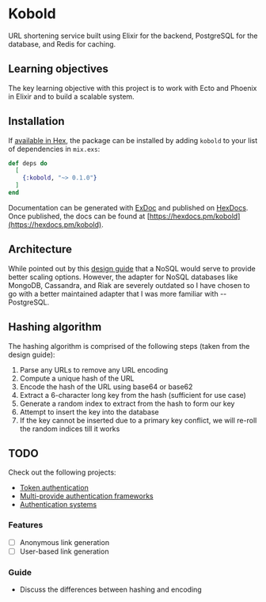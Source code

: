 # Kobold

URL shortening service built using Elixir for the backend, PostgreSQL for the database, and Redis for caching.

## Learning objectives

The key learning objective with this project is to work with Ecto and Phoenix in Elixir and to build a scalable system.

## Installation

If [available in Hex](https://hex.pm/docs/publish), the package can be installed
by adding `kobold` to your list of dependencies in `mix.exs`:

```elixir
def deps do
  [
    {:kobold, "~> 0.1.0"}
  ]
end
```

Documentation can be generated with [ExDoc](https://github.com/elixir-lang/ex_doc)
and published on [HexDocs](https://hexdocs.pm). Once published, the docs can
be found at [https://hexdocs.pm/kobold](https://hexdocs.pm/kobold).

## Architecture

While pointed out by this [design guide](https://www.educative.io/courses/grokking-the-system-design-interview/m2ygV4E81AR) that a NoSQL would serve to provide better scaling options. However, the adapter for NoSQL databases like MongoDB, Cassandra, and Riak are severely outdated so I have chosen to go with a better maintained adapter that I was more familiar with -- PostgreSQL.

## Hashing algorithm

The hashing algorithm is comprised of the following steps (taken from the design guide): 

1. Parse any URLs to remove any URL encoding
2. Compute a unique hash of the URL
3. Encode the hash of the URL using base64 or base62
4. Extract a 6-character long key from the hash (sufficient for use case)
5. Generate a random index to extract from the hash to form our key
6. Attempt to insert the key into the database
7. If the key cannot be inserted due to a primary key conflict, we will re-roll the random indices till it works

## TODO

Check out the following projects:

- [Token authentication](https://github.com/ueberauth/guardian)
- [Multi-provide authentication frameworks](https://github.com/pow-auth/assent)
- [Authentication systems](https://github.com/ueberauth/ueberauth)

### Features

- [ ] Anonymous link generation
- [ ] User-based link generation

### Guide

- Discuss the differences between hashing and encoding